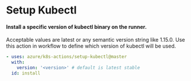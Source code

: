 # Setup Kubectl
#### Install a specific version of kubectl binary on the runner.

Acceptable values are latest or any semantic version string like 1.15.0. Use this action in workflow to define which version of kubectl will be used.

```yaml
- uses: azure/k8s-actions/setup-kubectl@master
  with:
    version: '<version>' # default is latest stable
  id: install
```
